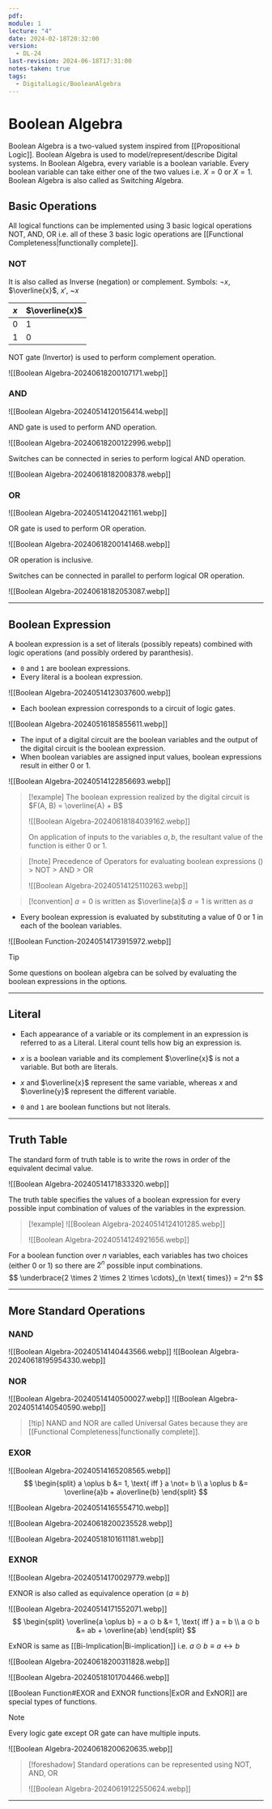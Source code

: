 ```yaml
---
pdf: 
module: 1
lecture: "4"
date: 2024-02-18T20:32:00
version:
  - DL-24
last-revision: 2024-06-18T17:31:00
notes-taken: true
tags:
  - DigitalLogic/BooleanAlgebra
---
```

# Boolean Algebra
Boolean Algebra is a two-valued system inspired from [[Propositional Logic]].
Boolean Algebra is used to model/represent/describe Digital systems.
In Boolean Algebra, every variable is a boolean variable. Every boolean variable can take either one of the two values i.e. $X = 0$ or $X = 1$.
Boolean Algebra is also called as Switching Algebra.

## Basic Operations
All logical functions can be implemented using 3 basic logical operations NOT, AND, OR i.e. all of these 3 basic logic operations are [[Functional Completeness|functionally complete]].

### NOT
It is also called as Inverse (negation) or complement. 
Symbols:  $\neg x$, $\overline{x}$, $x'$, ~$x$ 

| $x$ | $\overline{x}$ |
| --- | -------------- |
| 0   | 1              |
| 1   | 0              |
NOT gate (Invertor) is used to perform complement operation.

![[Boolean Algebra-20240618200107171.webp]]

### AND

![[Boolean Algebra-20240514120156414.webp]]

AND gate is used to perform AND operation.

![[Boolean Algebra-20240618200122996.webp]]

Switches can be connected in series to perform logical AND operation.

![[Boolean Algebra-20240618182008378.webp]]

### OR

![[Boolean Algebra-20240514120421161.webp]]

OR gate is used to perform OR operation.

![[Boolean Algebra-20240618200141468.webp]]

OR operation is inclusive.

Switches can be connected in parallel to perform logical OR operation.

![[Boolean Algebra-20240618182053087.webp]]

---
## Boolean Expression
A boolean expression is a set of literals (possibly repeats) combined with logic operations (and possibly ordered by paranthesis).

- `0` and `1` are boolean expressions.
- Every literal is a boolean expression.

![[Boolean Algebra-20240514123037600.webp]]

- Each boolean expression corresponds to a circuit of logic gates. 

![[Boolean Algebra-20240516185855611.webp]]

- The input of a digital circuit are the boolean variables and the output of the digital circuit is the boolean expression.
- When boolean variables are assigned input values, boolean expressions result in either $0$ or $1$.

![[Boolean Algebra-20240514122856693.webp]]

> [!example] 
> The boolean expression realized by the digital circuit is $F(A, B) = \overline{A} + B$
> 
> ![[Boolean Algebra-20240618184039162.webp]]
> 
> On application of inputs to the variables $a, b$, the resultant value of the function is either $0$ or $1$.

> [!note] Precedence of Operators for evaluating boolean expressions
> () > NOT > AND > OR
> 
> ![[Boolean Algebra-20240514125110263.webp]]

> [!convention] 
> $a = 0$ is written as $\overline{a}$
> $a = 1$ is written as $a$

- Every boolean expression is evaluated by substituting a value of 0 or 1 in each of the boolean variables.

![[Boolean Function-20240514173915972.webp]]

> [!tip] 
> Some questions on boolean algebra can be solved by evaluating the boolean expressions in the options.

---
## Literal

- Each appearance of a variable or its complement in an expression is referred to as a Literal. Literal count tells how big an expression is.

- $x$ is a boolean variable and its complement $\overline{x}$ is not a variable. But both are literals.
- $x$ and $\overline{x}$ represent the same variable, whereas $x$ and $\overline{y}$ represent the different variable.
- `0` and `1` are boolean functions but not literals.

---
## Truth Table

The standard form of truth table is to write the rows in order of the equivalent decimal value.

![[Boolean Algebra-20240514171833320.webp]]

The truth table specifies the values of a boolean expression for every possible input combination of values of the variables in the expression.

> [!example] 
> ![[Boolean Algebra-20240514124101285.webp]]
> 
> ![[Boolean Algebra-20240514124921656.webp]]

For a boolean function over $n$ variables, each variables has two choices (either 0 or 1) so there are $2^n$ possible input combinations.
$$
\underbrace{2 \times 2 \times 2 \times \cdots}_{n \text{ times}} = 2^n
$$

---
## More Standard Operations
### NAND

![[Boolean Algebra-20240514140443566.webp]]
![[Boolean Algebra-20240618195954330.webp]]

### NOR

![[Boolean Algebra-20240514140500027.webp]]
![[Boolean Algebra-20240514140540590.webp]]

> [!tip] NAND and NOR are called Universal Gates because they are [[Functional Completeness|functionally complete]].

### EXOR

![[Boolean Algebra-20240514165208565.webp]]
$$
\begin{split}
a \oplus b &= 1, \text{ iff } a \not= b \\
a \oplus b &= \overline{a}b + a\overline{b}
\end{split}
$$

![[Boolean Algebra-20240514165554710.webp]]

![[Boolean Algebra-20240618200235528.webp]]

![[Boolean Algebra-20240518101611181.webp]]

### EXNOR

![[Boolean Algebra-20240514170029779.webp]]

EXNOR is also called as equivalence operation ($a \equiv b$)

![[Boolean Algebra-20240514171552071.webp]]
$$
\begin{split}
\overline{a \oplus b} = a ⊙ b &= 1, \text{ iff } a = b \\
a ⊙ b &= ab + \overline{ab}
\end{split}
$$

ExNOR is same as [[Bi-Implication|Bi-implication]] i.e. $a ⊙ b \equiv a \leftrightarrow b$

![[Boolean Algebra-20240618200311828.webp]]

![[Boolean Algebra-20240518101704466.webp]]

[[Boolean Function#EXOR and EXNOR functions|ExOR and ExNOR]] are special types of functions.

> [!note] 
> Every logic gate except OR gate can have multiple inputs.
> 
> ![[Boolean Algebra-20240618200620635.webp]]

> [!foreshadow] 
> Standard operations can be represented using NOT, AND, OR
> 
> ![[Boolean Algebra-20240619122550624.webp]]

---

